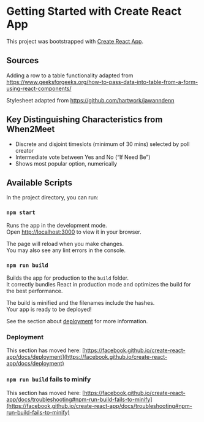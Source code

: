 # Getting Started with Create React App

This project was bootstrapped with [Create React App](https://github.com/facebook/create-react-app).

## Sources

Adding a row to a table functionality adapted from https://www.geeksforgeeks.org/how-to-pass-data-into-table-from-a-form-using-react-components/

Stylesheet adapted from https://github.com/hartwork/jawanndenn

## Key Distinguishing Characteristics from When2Meet

* Discrete and disjoint timeslots (minimum of 30 mins) selected by poll creator
* Intermediate vote between Yes and No (“If Need Be”)
* Shows most popular option, numerically

## Available Scripts

In the project directory, you can run:

### `npm start`

Runs the app in the development mode.\
Open [http://localhost:3000](http://localhost:3000) to view it in your browser.

The page will reload when you make changes.\
You may also see any lint errors in the console.

### `npm run build`

Builds the app for production to the `build` folder.\
It correctly bundles React in production mode and optimizes the build for the best performance.

The build is minified and the filenames include the hashes.\
Your app is ready to be deployed!

See the section about [deployment](https://facebook.github.io/create-react-app/docs/deployment) for more information.

### Deployment

This section has moved here: [https://facebook.github.io/create-react-app/docs/deployment](https://facebook.github.io/create-react-app/docs/deployment)

### `npm run build` fails to minify

This section has moved here: [https://facebook.github.io/create-react-app/docs/troubleshooting#npm-run-build-fails-to-minify](https://facebook.github.io/create-react-app/docs/troubleshooting#npm-run-build-fails-to-minify)
